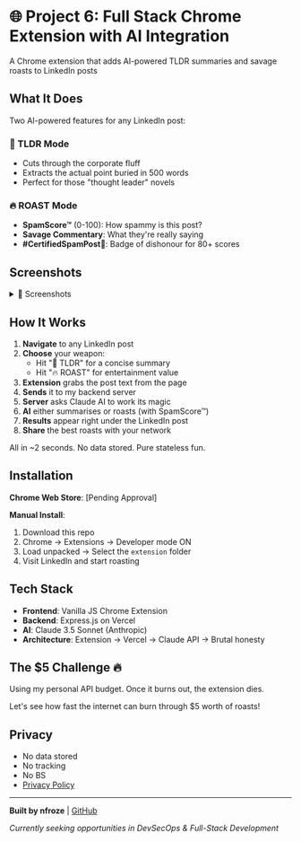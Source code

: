 # 🌐 Project 6: Full Stack Chrome Extension with AI Integration

A Chrome extension that adds AI-powered TLDR summaries and savage roasts to LinkedIn posts

## What It Does

Two AI-powered features for any LinkedIn post:

### 🥱 TLDR Mode
- Cuts through the corporate fluff
- Extracts the actual point buried in 500 words
- Perfect for those "thought leader" novels

### 🔥 ROAST Mode  
- **SpamScore™** (0-100): How spammy is this post?
- **Savage Commentary**: What they're really saying
- **#CertifiedSpamPost📧**: Badge of dishonour for 80+ scores

## Screenshots

<details>
<summary>📸 Screenshots</summary>
<br>

<div align="center">
  <img src="screenshots/1.png" width="45%" alt="1">
  <img src="screenshots/2.png" width="45%" alt="2">
  <br><br>
  <img src="screenshots/3.png" width="45%" alt="3">
  <img src="screenshots/4.png" width="45%" alt="4">
  <br><br>
  <img src="screenshots/5.png" width="45%" alt="5">
  <img src="screenshots/6.png" width="45%" alt="6">
  <br><br>
  <img src="screenshots/7.png" width="45%" alt="7">
</div>

</details>

## How It Works

1. **Navigate** to any LinkedIn post
2. **Choose** your weapon:
   - Hit "🥱 TLDR" for a concise summary
   - Hit "🔥 ROAST" for entertainment value
3. **Extension** grabs the post text from the page
4. **Sends** it to my backend server
5. **Server** asks Claude AI to work its magic
6. **AI** either summarises or roasts (with SpamScore™)
7. **Results** appear right under the LinkedIn post
8. **Share** the best roasts with your network

All in ~2 seconds. No data stored. Pure stateless fun.

## Installation

**Chrome Web Store**: [Pending Approval]

**Manual Install**:
1. Download this repo
2. Chrome → Extensions → Developer mode ON
3. Load unpacked → Select the `extension` folder
4. Visit LinkedIn and start roasting

## Tech Stack

- **Frontend**: Vanilla JS Chrome Extension
- **Backend**: Express.js on Vercel  
- **AI**: Claude 3.5 Sonnet (Anthropic)
- **Architecture**: Extension → Vercel → Claude API → Brutal honesty

## The $5 Challenge 🔥

Using my personal API budget. Once it burns out, the extension dies.

Let's see how fast the internet can burn through $5 worth of roasts!

## Privacy

- No data stored
- No tracking
- No BS
- [Privacy Policy](./PRIVACY.md)

---

**Built by nfroze** | [GitHub](https://github.com/nfroze)

*Currently seeking opportunities in DevSecOps & Full-Stack Development*